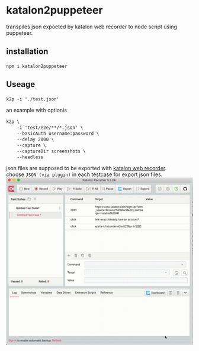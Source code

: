 # katalon2puppeteer

transpiles json expoeted by katalon web recorder to node script using puppeteer.

## installation

`npm i katalon2puppeteer`

## Useage

`k2p -i './test.json'`

an example with optionis  
```shell
k2p \
    -i 'test/e2e/**/*.json' \
    --basicAuth username:password \
    --delay 2000 \
    --capture \
    --captureDir screenshots \
    --headless
```

json files are supposed to be exported with [katalon web recorder](https://chrome.google.com/webstore/detail/katalon-recorder-selenium/ljdobmomdgdljniojadhoplhkpialdid).  
choose `JSON (via plugin)` in each testcase for export json files.  
![instruction.gif](./.github/doc/instruction.gif)